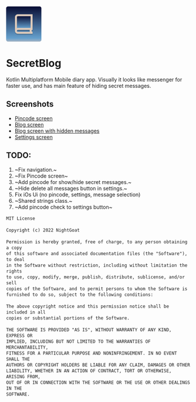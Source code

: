![App logo](/Images/Icon.png)
# SecretBlog
Kotlin Multiplatform Mobile diary app. Visually it looks like messenger for faster use, and has main feature of hiding secret messages.

## Screenshots
* [Pincode screen](/Images/Pin.png)
* [Blog screen](/Images/Chat.png)
* [Blog screen with hidden messages](/Images/Chat_hidden.png)
* [Settings screen](/Images/Settings.png)

## TODO:
1. ~Fix navigation.~
2. ~Fix Pincode screen~
3. ~Add pincode for show/hide secret messages.~
4. ~Hide delete all messages button in settings.~
5. Fix iOs Ui (no pincode, settings, message selection)
6. ~Shared strings class.~
7. ~Add pincode check to settings button~

```
MIT License

Copyright (c) 2022 NightGoat

Permission is hereby granted, free of charge, to any person obtaining a copy
of this software and associated documentation files (the "Software"), to deal
in the Software without restriction, including without limitation the rights
to use, copy, modify, merge, publish, distribute, sublicense, and/or sell
copies of the Software, and to permit persons to whom the Software is
furnished to do so, subject to the following conditions:

The above copyright notice and this permission notice shall be included in all
copies or substantial portions of the Software.

THE SOFTWARE IS PROVIDED "AS IS", WITHOUT WARRANTY OF ANY KIND, EXPRESS OR
IMPLIED, INCLUDING BUT NOT LIMITED TO THE WARRANTIES OF MERCHANTABILITY,
FITNESS FOR A PARTICULAR PURPOSE AND NONINFRINGEMENT. IN NO EVENT SHALL THE
AUTHORS OR COPYRIGHT HOLDERS BE LIABLE FOR ANY CLAIM, DAMAGES OR OTHER
LIABILITY, WHETHER IN AN ACTION OF CONTRACT, TORT OR OTHERWISE, ARISING FROM,
OUT OF OR IN CONNECTION WITH THE SOFTWARE OR THE USE OR OTHER DEALINGS IN THE
SOFTWARE.
```
